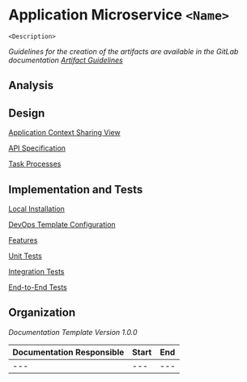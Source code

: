# Application Microservice **`<Name>`** 

`<Description>`

*Guidelines for the creation of the artifacts are available in the GitLab documentation [Artifact Guidelines](https://git.scc.kit.edu/cm-tm/cm-team/1-1.cmdocumentation/3.artifactguidelines)*

## Analysis



## Design

[Application Context Sharing View](pages/application_context_sharing_view.md)

[API Specification](pages/api.md) 

[Task Processes](pages/task_processes.md) 

## Implementation and Tests

 [Local Installation](pages/installation.md)

 [DevOps Template Configuration](pages/devops.md)

 [Features](pages/features.md)

 [Unit Tests](pages/unit_tests.md)

 [Integration Tests](pages/integration_tests.md)

 [End-to-End Tests](pages/end-to-end-tests.md) 


## Organization

*Documentation Template Version 1.0.0*

| Documentation Responsible | Start | End  |
| ------------------------- | ----- | ---- |
| ---                       | ---   | ---  |


